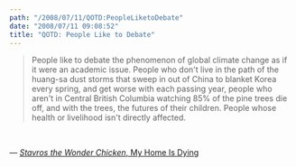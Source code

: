 ```yaml
---
path: "/2008/07/11/QOTD:PeopleLiketoDebate" 
date: "2008/07/11 09:08:52" 
title: "QOTD: People Like to Debate" 
---
```

<blockquote><p>People like to debate the phenomenon of global climate change as if it were an academic issue. People who don't live in the path of the huang-sa dust storms that sweep in out of China to blanket Korea every spring, and get worse with each passing year, people who aren't in Central British Columbia watching 85% of the pine trees die off, and with the trees, the futures of their children. People whose health or livelihood isn't directly affected.</p></blockquote><br><p>&#8212; <a href="http://emptybottle.org/glass/2008/07/my_home_is_dying.php"><cite>Stavros the Wonder Chicken</cite>, My Home Is Dying</a></p>